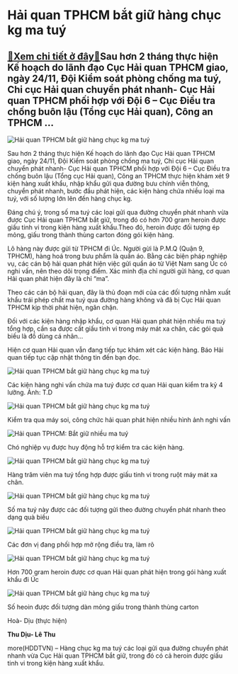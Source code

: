 Hải quan TPHCM bắt giữ hàng chục kg ma tuý
==========================================

[:gift:Xem chi tiết ở đây:gift:](https://hddtvn.com/hai-quan-tphcm-bat-giu-hang-chuc-kg-ma-tuy/)Sau hơn 2 tháng thực hiện Kế hoạch do lãnh đạo Cục Hải quan TPHCM giao, ngày 24/11, Đội Kiểm soát phòng chống ma tuý, Chi cục Hải quan chuyển phát nhanh- Cục Hải quan TPHCM phối hợp với Đội 6 – Cục Điều tra chống buôn lậu (Tổng cục Hải quan), Công an TPHCM …
------------------------------------------------------------------------------------------------------------------------------------------------------------------------------------------------------------------------------------------------------------------





![Hải quan TPHCM bắt giữ hàng chục kg ma tuý](https://hddtvn.com/wp-content/uploads/2021/01/IMG-1390.jpg "Hải quan TPHCM bắt giữ hàng chục kg ma tuý")



Sau hơn 2 tháng thực hiện Kế hoạch do lãnh đạo Cục Hải quan TPHCM giao, ngày 24/11, Đội Kiểm soát phòng chống ma tuý, Chi cục Hải quan chuyển phát nhanh- Cục Hải quan TPHCM phối hợp với Đội 6 – Cục Điều tra chống buôn lậu (Tổng cục Hải quan), Công an TPHCM thực hiện khám xét 9 kiện hàng xuất khẩu, nhập khẩu gửi qua đường bưu chính viễn thông, chuyển phát nhanh, bước đầu phát hiện, các kiện hàng chứa nhiều loại ma tuý, với số lượng lớn lên đến hàng chục kg.


Đáng chú ý, trong số ma tuý các loại gửi qua đường chuyển phát nhanh vừa được Cục Hải quan TPHCM bắt giữ, trong đó có hơn 700 gram heroin được giấu tinh vi trong kiện hàng xuất khẩu.Theo đó, heroin được đối tượng ép mỏng, giấu trong thành thùng carton đóng gói kiện hàng.


Lô hàng này được gửi từ TPHCM đi Úc. Người gừi là P.M.Q (Quận 9, TPHCM), hàng hoá trong bưu phẩm là quần áo. Bằng các biện pháp nghiệp vụ, các cán bộ hải quan phát hiện việc gửi quần áo từ Việt Nam sang Úc có nghi vấn, nên theo dõi trọng điểm. Xác minh địa chỉ người gửi hàng, cơ quan Hải quan phát hiện đây là chỉ “ma”.


Theo các cán bộ hải quan, đây là thủ đoạn mới của các đối tượng nhằm xuất khẩu trái phép chất ma tuý qua đường hàng không và đã bị Cục Hải quan TPHCM kịp thời phát hiện, ngăn chặn.


Đối với các kiện hàng nhập khẩu, cơ quan Hải quan phát hiện nhiều ma tuý tổng hợp, cần sa được cất giấu tinh vi trong máy mát xa chân, các gói quà biếu là đồ dùng cá nhân…


Hiện cơ quan Hải quan vẫn đang tiếp tục khám xét các kiện hàng. Báo Hải quan tiếp tục cập nhật thông tin đến bạn đọc.





![Hải quan TPHCM bắt giữ hàng chục kg ma tuý](https://hddtvn.com/wp-content/uploads/2021/01/IMG-1244.jpg "Hải quan TPHCM bắt giữ hàng chục kg ma tuý")


Các kiện hàng nghi vấn chứa ma tuý được cơ quan Hải quan kiểm tra kỷ 4 lưỡng. Ảnh: T.D






![Hải quan TPHCM bắt giữ hàng chục kg ma tuý](https://hddtvn.com/wp-content/uploads/2021/01/IMG-1266.jpg "Hải quan TPHCM bắt giữ hàng chục kg ma tuý")


Kiểm tra qua máy soi, công chức hải quan phát hiện nhiều hình ảnh nghi vấn






![Hải quan TPHCM: Bắt giữ nhiều ma tuý](https://hddtvn.com/wp-content/uploads/2021/01/IMG-1297.jpg "Hải quan TPHCM: Bắt giữ nhiều ma tuý")


Chó nghiệp vụ được huy động hỗ trợ kiểm tra các kiện hàng.






![Hải quan TPHCM bắt giữ hàng chục kg ma tuý](https://hddtvn.com/wp-content/uploads/2021/01/IMG-1386.jpg "Hải quan TPHCM bắt giữ hàng chục kg ma tuý")


Hàng trăm viên ma tuý tổng hợp được giấu tinh vi trong ruột máy mát xa chân.






![Hải quan TPHCM bắt giữ hàng chục kg ma tuý](https://hddtvn.com/wp-content/uploads/2021/01/IMG-1390-1.jpg "Hải quan TPHCM bắt giữ hàng chục kg ma tuý")


Số ma tuý này được các đối tượng gửi theo đường chuyển phát nhanh theo dạng quà biếu






![Hải quan TPHCM bắt giữ hàng chục kg ma tuý](https://hddtvn.com/wp-content/uploads/2021/01/IMG-1239.jpg "Hải quan TPHCM bắt giữ hàng chục kg ma tuý")


Các đơn vị đang phối hợp mở rộng điều tra, làm rõ






![Hải quan TPHCM bắt giữ hàng chục kg ma tuý](https://hddtvn.com/wp-content/uploads/2021/01/IMG-1341.jpg "Hải quan TPHCM bắt giữ hàng chục kg ma tuý")


Hơn 700 gram heroin được cơ quan Hải quan phát hiện trong gói hàng xuất khẩu đi Úc






![Hải quan TPHCM bắt giữ hàng chục kg ma tuý](https://hddtvn.com/wp-content/uploads/2021/01/IMG-1347.jpg "Hải quan TPHCM bắt giữ hàng chục kg ma tuý")


Số heoin được đối tượng dàn mỏng giấu trong thành thùng carton



Hoà- Dịu (thực hiện)




**Thu Dịu- Lê Thu**



more(HDDTVN) – Hàng chục kg ma tuý các loại gửi qua đường chuyển phát nhanh vừa Cục Hải quan TPHCM bắt giữ, trong đó có cả heroin được giấu tinh vi trong kiện hàng xuất khẩu.

